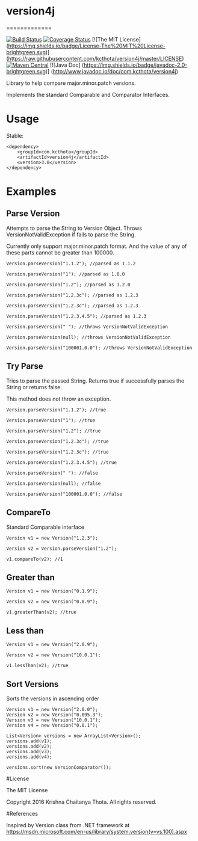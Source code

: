 # version4j
=============

[![Build Status](https://img.shields.io/travis/kcthota/version4j/master.svg)](https://travis-ci.org/kcthota/version4j)
[![Coverage Status](https://img.shields.io/coveralls/kcthota/version4j/master.svg)](https://coveralls.io/r/kcthota/version4j?branch=master)
[![The MIT License] (https://img.shields.io/badge/License-The%20MIT%20License-brightgreen.svg)] (https://raw.githubusercontent.com/kcthota/version4j/master/LICENSE)
[![Maven Central](https://maven-badges.herokuapp.com/maven-central/com.kcthota/version4j/badge.svg)](https://maven-badges.herokuapp.com/maven-central/com.kcthota/version4j)
[![Java Doc] (https://img.shields.io/badge/javadoc-2.0-brightgreen.svg)] (http://www.javadoc.io/doc/com.kcthota/version4j)

Library to help compare major.minor.patch versions.

Implements the standard Comparable and Comparator Interfaces.

# Usage

Stable:

```
<dependency>
	<groupId>com.kcthota</groupId>
	<artifactId>version4j</artifactId>
	<version>3.0</version>
</dependency>

```

# Examples

## Parse Version
Attempts to parse the String to Version Object. Throws VersionNotValidException if fails to parse the String.

Currently only support major.minor.patch format. And the value of any of these parts cannot be greater than 100000.

```
Version.parseVersion("1.1.2"); //parsed as 1.1.2

Version.parseVersion("1"); //parsed as 1.0.0

Version.parseVersion("1.2"); //parsed as 1.2.0

Version.parseVersion("1.2.3c"); //parsed as 1.2.3

Version.parseVersion("1.2.3c"); //parsed as 1.2.3

Version.parseVersion("1.2.3.4.5"); //parsed as 1.2.3

Version.parseVersion(" "); //throws VersionNotValidException

Version.parseVersion(null); //throws VersionNotValidException

Version.parseVersion("100001.0.0"); //throws VersionNotValidException

```

## Try Parse

Tries to parse the passed String. Returns true if successfully parses the String or returns false.

This method does not throw an exception.

```
Version.parseVersion("1.1.2"); //true

Version.parseVersion("1"); //true

Version.parseVersion("1.2"); //true

Version.parseVersion("1.2.3c"); //true

Version.parseVersion("1.2.3c"); //true

Version.parseVersion("1.2.3.4.5"); //true

Version.parseVersion(" "); //false

Version.parseVersion(null); //false

Version.parseVersion("100001.0.0"); //false

```

## CompareTo

Standard Comparable interface

```
Version v1 = new Version("1.2.3");
		
Version v2 = Version.parseVersion("1.2");
		
v1.compareTo(v2); //1

```

## Greater than

```
Version v1 = new Version("0.1.9");
		
Version v2 = new Version("0.0.9");
		
v1.greaterThan(v2); //true

```

## Less than

```
Version v1 = new Version("2.0.9");
		
Version v2 = new Version("10.0.1");
		
v1.lessThan(v2); //true

```

## Sort Versions

Sorts the versions in ascending order

```
Version v1 = new Version("2.0.0");
Version v2 = new Version("0.095.3");
Version v3 = new Version("10.0.1");
Version v4 = new Version("0.0.1");

List<Version> versions = new ArrayList<Version>();
versions.add(v1);
versions.add(v2);
versions.add(v3);
versions.add(v4);

versions.sort(new VersionComparator());

```

#License

The MIT License

Copyright 2016 Krishna Chaitanya Thota. All rights reserved.

#References

Inspired by Version class from .NET framework at https://msdn.microsoft.com/en-us/library/system.version(v=vs.100).aspx

